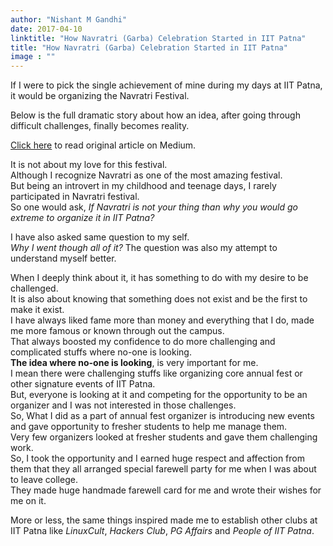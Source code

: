```yaml
---
author: "Nishant M Gandhi"
date: 2017-04-10
linktitle: "How Navratri (Garba) Celebration Started in IIT Patna"
title: "How Navratri (Garba) Celebration Started in IIT Patna"
image : ""
---
```


If I were to pick the single achievement of mine during my days at IIT Patna, 
it would be organizing the Navratri Festival. 

Below is the full dramatic story about how an idea, after going through difficult challenges, finally becomes reality.   


[Click here](https://medium.com/@nishantgandhi99/how-navratri-garba-celebration-started-in-iit-patna-e76321a5b55e) to read original article on Medium.


It is not about my love for this festival. <br/>
Although I recognize Navratri as one of the most amazing festival.<br/>
But being an introvert in my childhood and teenage days, I rarely participated in Navratri festival.<br/>
So one would ask, *If Navratri is not your thing than why you would go extreme to organize it in IIT Patna?*<br/>

I have also asked same question to my self. <br/>
*Why I went though all of it?* The question was also my attempt to understand myself better.<br/>

When I deeply think about it, it has something to do with my desire to be challenged. <br/>
It is also about knowing that something does not exist and be the first to make it exist. <br/>
I have always liked fame more than money and everything that I do, made me more famous or known through out the campus. <br/> 
That always boosted my confidence to do more challenging and complicated stuffs where no-one is looking. <br/>
**The idea where no-one is looking**, is very important for me.  <br/>
I mean there were challenging stuffs like organizing core annual fest or other signature events of IIT Patna. <br/>
But, everyone is looking at it and competing for the opportunity to be an organizer and I was not interested in those challenges. <br/> 
So, What I did as a part of annual fest organizer is introducing new events and gave opportunity to fresher students to help me manage them. <br/>
Very few organizers looked at fresher students and gave them challenging work.  <br/>
So, I took the opportunity and I earned huge respect and affection from them that they all arranged special farewell party for me when I was about to leave college. <br/> 
They made huge handmade farewell card for me and wrote their wishes for me on it. <br/>
 
  
More or less, the same things inspired made me to establish other clubs at IIT Patna like *LinuxCult*, *Hackers Club*, *PG Affairs* and *People of IIT Patna*.
